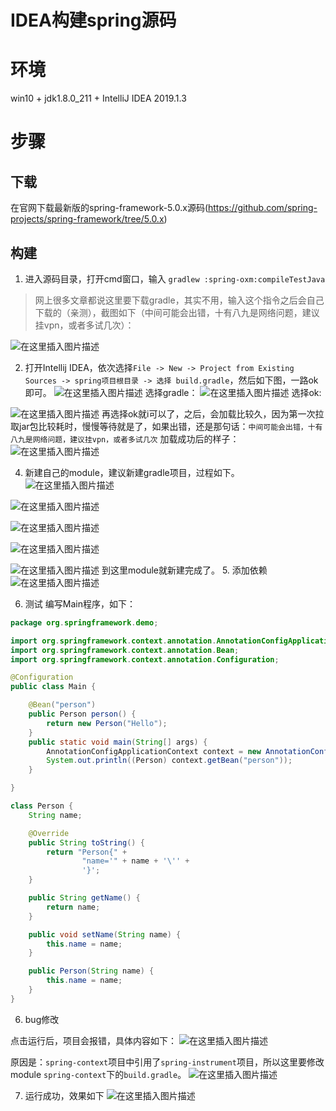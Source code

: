 # IDEA构建spring源码

# 环境
win10 + jdk1.8.0_211 + IntelliJ IDEA 2019.1.3

# 步骤

## 下载
在官网下载最新版的spring-framework-5.0.x源码(https://github.com/spring-projects/spring-framework/tree/5.0.x)

## 构建

1. 进入源码目录，打开cmd窗口，输入 ```gradlew :spring-oxm:compileTestJava```
> 网上很多文章都说这里要下载gradle，其实不用，输入这个指令之后会自己下载的（亲测），截图如下（中间可能会出错，十有八九是网络问题，建议挂vpn，或者多试几次）：

![在这里插入图片描述](https://img-blog.csdnimg.cn/20190628225649272.png?x-oss-process=image/watermark,type_ZmFuZ3poZW5naGVpdGk,shadow_10,text_aHR0cHM6Ly9ibG9nLmNzZG4ubmV0L3FxXzM3OTc4MTMw,size_16,color_FFFFFF,t_70)

2. 打开Intellij IDEA，依次选择```File -> New -> Project from Existing Sources -> spring项目根目录 -> 选择 build.gradle```，然后如下图，一路ok即可。
![在这里插入图片描述](https://img-blog.csdnimg.cn/20190628225809975.png?x-oss-process=image/watermark,type_ZmFuZ3poZW5naGVpdGk,shadow_10,text_aHR0cHM6Ly9ibG9nLmNzZG4ubmV0L3FxXzM3OTc4MTMw,size_16,color_FFFFFF,t_70)
选择gradle：
![在这里插入图片描述](https://img-blog.csdnimg.cn/20190628225933176.jpg?x-oss-process=image/watermark,type_ZmFuZ3poZW5naGVpdGk,shadow_10,text_aHR0cHM6Ly9ibG9nLmNzZG4ubmV0L3FxXzM3OTc4MTMw,size_16,color_FFFFFF,t_70)
选择ok:

![在这里插入图片描述](https://img-blog.csdnimg.cn/20190628230421309.jpg?x-oss-process=image/watermark,type_ZmFuZ3poZW5naGVpdGk,shadow_10,text_aHR0cHM6Ly9ibG9nLmNzZG4ubmV0L3FxXzM3OTc4MTMw,size_16,color_FFFFFF,t_70)
再选择ok就i可以了，之后，会加载比较久，因为第一次拉取jar包比较耗时，慢慢等待就是了，如果出错，还是那句话：`中间可能会出错，十有八九是网络问题，建议挂vpn，或者多试几次`
加载成功后的样子：
![在这里插入图片描述](https://img-blog.csdnimg.cn/2019062823055280.png?x-oss-process=image/watermark,type_ZmFuZ3poZW5naGVpdGk,shadow_10,text_aHR0cHM6Ly9ibG9nLmNzZG4ubmV0L3FxXzM3OTc4MTMw,size_16,color_FFFFFF,t_70)

4. 新建自己的module，建议新建gradle项目，过程如下。
![在这里插入图片描述](https://img-blog.csdnimg.cn/20190628230616126.png?x-oss-process=image/watermark,type_ZmFuZ3poZW5naGVpdGk,shadow_10,text_aHR0cHM6Ly9ibG9nLmNzZG4ubmV0L3FxXzM3OTc4MTMw,size_16,color_FFFFFF,t_70)

![在这里插入图片描述](https://img-blog.csdnimg.cn/20190628230622487.jpg?x-oss-process=image/watermark,type_ZmFuZ3poZW5naGVpdGk,shadow_10,text_aHR0cHM6Ly9ibG9nLmNzZG4ubmV0L3FxXzM3OTc4MTMw,size_16,color_FFFFFF,t_70)

![在这里插入图片描述](https://img-blog.csdnimg.cn/20190628230629917.jpg?x-oss-process=image/watermark,type_ZmFuZ3poZW5naGVpdGk,shadow_10,text_aHR0cHM6Ly9ibG9nLmNzZG4ubmV0L3FxXzM3OTc4MTMw,size_16,color_FFFFFF,t_70)

![在这里插入图片描述](https://img-blog.csdnimg.cn/20190628230638584.jpg?x-oss-process=image/watermark,type_ZmFuZ3poZW5naGVpdGk,shadow_10,text_aHR0cHM6Ly9ibG9nLmNzZG4ubmV0L3FxXzM3OTc4MTMw,size_16,color_FFFFFF,t_70)

![在这里插入图片描述](https://img-blog.csdnimg.cn/20190628230646199.png?x-oss-process=image/watermark,type_ZmFuZ3poZW5naGVpdGk,shadow_10,text_aHR0cHM6Ly9ibG9nLmNzZG4ubmV0L3FxXzM3OTc4MTMw,size_16,color_FFFFFF,t_70)
到这里module就新建完成了。
5. 添加依赖
![在这里插入图片描述](https://img-blog.csdnimg.cn/20190628230708806.png?x-oss-process=image/watermark,type_ZmFuZ3poZW5naGVpdGk,shadow_10,text_aHR0cHM6Ly9ibG9nLmNzZG4ubmV0L3FxXzM3OTc4MTMw,size_16,color_FFFFFF,t_70)

6. 测试
编写Main程序，如下：
```java
package org.springframework.demo;

import org.springframework.context.annotation.AnnotationConfigApplicationContext;
import org.springframework.context.annotation.Bean;
import org.springframework.context.annotation.Configuration;

@Configuration
public class Main {

	@Bean("person")
	public Person person() {
		return new Person("Hello");
	}
	public static void main(String[] args) {
		AnnotationConfigApplicationContext context = new AnnotationConfigApplicationContext(Main.class);
		System.out.println((Person) context.getBean("person"));
	}

}

class Person {
	String name;

	@Override
	public String toString() {
		return "Person{" +
				"name='" + name + '\'' +
				'}';
	}

	public String getName() {
		return name;
	}

	public void setName(String name) {
		this.name = name;
	}

	public Person(String name) {
		this.name = name;
	}
}
```

6. bug修改

点击运行后，项目会报错，具体内容如下：
![在这里插入图片描述](https://img-blog.csdnimg.cn/20190628230753766.png?x-oss-process=image/watermark,type_ZmFuZ3poZW5naGVpdGk,shadow_10,text_aHR0cHM6Ly9ibG9nLmNzZG4ubmV0L3FxXzM3OTc4MTMw,size_16,color_FFFFFF,t_70)

原因是：`spring-context`项目中引用了`spring-instrument`项目，所以这里要修改module `spring-context`下的`build.gradle`。
![在这里插入图片描述](https://img-blog.csdnimg.cn/20190628230828424.jpg?x-oss-process=image/watermark,type_ZmFuZ3poZW5naGVpdGk,shadow_10,text_aHR0cHM6Ly9ibG9nLmNzZG4ubmV0L3FxXzM3OTc4MTMw,size_16,color_FFFFFF,t_70)

7. 运行成功，效果如下
![在这里插入图片描述](https://img-blog.csdnimg.cn/2019062823083756.png?x-oss-process=image/watermark,type_ZmFuZ3poZW5naGVpdGk,shadow_10,text_aHR0cHM6Ly9ibG9nLmNzZG4ubmV0L3FxXzM3OTc4MTMw,size_16,color_FFFFFF,t_70)
